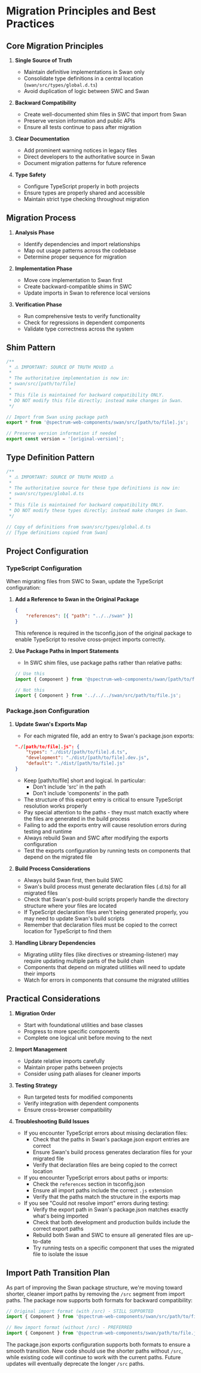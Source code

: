 # Migration Principles and Best Practices

## Core Migration Principles

1. **Single Source of Truth**

    - Maintain definitive implementations in Swan only
    - Consolidate type definitions in a central location (`swan/src/types/global.d.ts`)
    - Avoid duplication of logic between SWC and Swan

2. **Backward Compatibility**

    - Create well-documented shim files in SWC that import from Swan
    - Preserve version information and public APIs
    - Ensure all tests continue to pass after migration

3. **Clear Documentation**

    - Add prominent warning notices in legacy files
    - Direct developers to the authoritative source in Swan
    - Document migration patterns for future reference

4. **Type Safety**
    - Configure TypeScript properly in both projects
    - Ensure types are properly shared and accessible
    - Maintain strict type checking throughout migration

## Migration Process

1. **Analysis Phase**

    - Identify dependencies and import relationships
    - Map out usage patterns across the codebase
    - Determine proper sequence for migration

2. **Implementation Phase**

    - Move core implementation to Swan first
    - Create backward-compatible shims in SWC
    - Update imports in Swan to reference local versions

3. **Verification Phase**
    - Run comprehensive tests to verify functionality
    - Check for regressions in dependent components
    - Validate type correctness across the system

## Shim Pattern

```typescript
/**
 * ⚠️ IMPORTANT: SOURCE OF TRUTH MOVED ⚠️
 *
 * The authoritative implementation is now in:
 * swan/src/[path/to/file]
 *
 * This file is maintained for backward compatibility ONLY.
 * DO NOT modify this file directly; instead make changes in Swan.
 */

// Import from Swan using package path
export * from '@spectrum-web-components/swan/src/[path/to/file].js';

// Preserve version information if needed
export const version = '[original-version]';
```

## Type Definition Pattern

```typescript
/**
 * ⚠️ IMPORTANT: SOURCE OF TRUTH MOVED ⚠️
 *
 * The authoritative source for these type definitions is now in:
 * swan/src/types/global.d.ts
 *
 * This file is maintained for backward compatibility ONLY.
 * DO NOT modify these types directly; instead make changes in Swan.
 */

// Copy of definitions from swan/src/types/global.d.ts
// [Type definitions copied from Swan]
```

## Project Configuration

### TypeScript Configuration

When migrating files from SWC to Swan, update the TypeScript configuration:

1. **Add a Reference to Swan in the Original Package**

    ```json
    {
        "references": [{ "path": "../../swan" }]
    }
    ```

    This reference is required in the tsconfig.json of the original package to enable TypeScript to resolve cross-project imports correctly.

2. **Use Package Paths in Import Statements**

    - In SWC shim files, use package paths rather than relative paths:

    ```typescript
    // Use this
    import { Component } from '@spectrum-web-components/swan/[path/to/file].js';

    // Not this
    import { Component } from '../../../swan/src/path/to/file.js';
    ```

### Package.json Configuration

1. **Update Swan's Exports Map**

    - For each migrated file, add an entry to Swan's package.json exports:

    ```json
    "./[path/to/file].js": {
        "types": "./dist/[path/to/file].d.ts",
        "development": "./dist/[path/to/file].dev.js",
        "default": "./dist/[path/to/file].js"
    }
    ```

    - Keep [path/to/file] short and logical. In particular:
        - Don't include 'src' in the path
        - Don't include 'components' in the path
    - The structure of this export entry is critical to ensure TypeScript resolution works properly
    - Pay special attention to the paths - they must match exactly where the files are generated in the build process
    - Failing to add the exports entry will cause resolution errors during testing and runtime
    - Always rebuild Swan and SWC after modifying the exports configuration
    - Test the exports configuration by running tests on components that depend on the migrated file

2. **Build Process Considerations**

    - Always build Swan first, then build SWC
    - Swan's build process must generate declaration files (.d.ts) for all migrated files
    - Check that Swan's post-build scripts properly handle the directory structure where your files are located
    - If TypeScript declaration files aren't being generated properly, you may need to update Swan's build scripts
    - Remember that declaration files must be copied to the correct location for TypeScript to find them

3. **Handling Library Dependencies**
    - Migrating utility files (like directives or streaming-listener) may require updating multiple parts of the build chain
    - Components that depend on migrated utilities will need to update their imports
    - Watch for errors in components that consume the migrated utilities

## Practical Considerations

1. **Migration Order**

    - Start with foundational utilities and base classes
    - Progress to more specific components
    - Complete one logical unit before moving to the next

2. **Import Management**

    - Update relative imports carefully
    - Maintain proper paths between projects
    - Consider using path aliases for cleaner imports

3. **Testing Strategy**

    - Run targeted tests for modified components
    - Verify integration with dependent components
    - Ensure cross-browser compatibility

4. **Troubleshooting Build Issues**

    - If you encounter TypeScript errors about missing declaration files:
        - Check that the paths in Swan's package.json export entries are correct
        - Ensure Swan's build process generates declaration files for your migrated file
        - Verify that declaration files are being copied to the correct location
    - If you encounter TypeScript errors about paths or imports:
        - Check the `references` section in tsconfig.json
        - Ensure all import paths include the correct `.js` extension
        - Verify that the paths match the structure in the exports map
    - If you see "Could not resolve import" errors during testing:
        - Verify the export path in Swan's package.json matches exactly what's being imported
        - Check that both development and production builds include the correct export paths
        - Rebuild both Swan and SWC to ensure all generated files are up-to-date
        - Try running tests on a specific component that uses the migrated file to isolate the issue

## Import Path Transition Plan

As part of improving the Swan package structure, we're moving toward shorter, cleaner import paths by removing the `/src` segment from import paths. The package now supports both formats for backward compatibility:

```typescript
// Original import format (with /src) - STILL SUPPORTED
import { Component } from '@spectrum-web-components/swan/src/path/to/file.js';

// New import format (without /src) - PREFERRED
import { Component } from '@spectrum-web-components/swan/path/to/file.js';
```

The package.json exports configuration supports both formats to ensure a smooth transition. New code should use the shorter paths without `/src`, while existing code will continue to work with the current paths. Future updates will eventually deprecate the longer `/src` paths.
